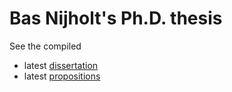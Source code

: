 # Bas Nijholt's Ph.D. thesis

See the compiled
* latest [dissertation](https://gitlab.kwant-project.org/qt/basnijholt/thesis-bas-nijholt/builds/artifacts/master/raw/dissertation.pdf?job=job)
* latest [propositions](https://gitlab.kwant-project.org/qt/basnijholt/thesis-bas-nijholt/builds/artifacts/master/file/propositions.pdf?job=job)
